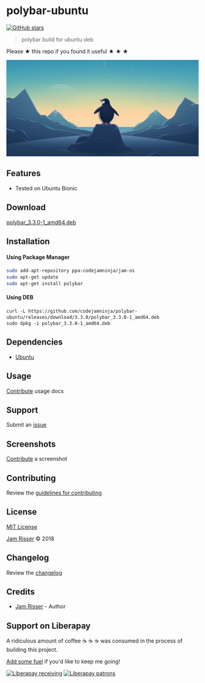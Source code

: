 # polybar-ubuntu

[![GitHub stars](https://img.shields.io/github/stars/codejamninja/polybar-ubuntu.svg?style=social&label=Stars)](https://github.com/codejamninja/polybar-ubuntu)

> polybar build for ubuntu deb

Please ★ this repo if you found it useful ★ ★ ★

![](assets/polybar-ubuntu.png)

## Features

* Tested on Ubuntu Bionic


## Download

[polybar_3.3.0-1_amd64.deb](https://github.com/codejamninja/polybar-ubuntu/releases/download/3.3.0/polybar_3.3.0-1_amd64.deb)


## Installation

#### Using Package Manager
```sh
sudo add-apt-repository ppa:codejamninja/jam-os
sudo apt-get update
sudo apt-get install polybar
```

#### Using DEB
```
curl -L https://github.com/codejamninja/polybar-ubuntu/releases/download/3.3.0/polybar_3.3.0-1_amd64.deb
sudo dpkg -i polybar_3.3.0-1_amd64.deb
```


## Dependencies

* [Ubuntu](https://ubuntu.com)


## Usage

[Contribute](https://github.com/codejamninja/polybar-ubuntu/blob/master/CONTRIBUTING.md) usage docs


## Support

Submit an [issue](https://github.com/codejamninja/polybar-ubuntu/issues/new)


## Screenshots

[Contribute](https://github.com/codejamninja/polybar-ubuntu/blob/master/CONTRIBUTING.md) a screenshot


## Contributing

Review the [guidelines for contributing](https://github.com/codejamninja/polybar-ubuntu/blob/master/CONTRIBUTING.md)


## License

[MIT License](https://github.com/codejamninja/polybar-ubuntu/blob/master/LICENSE)

[Jam Risser](https://codejam.ninja) © 2018


## Changelog

Review the [changelog](https://github.com/codejamninja/polybar-ubuntu/blob/master/CHANGELOG.md)


## Credits

* [Jam Risser](https://codejam.ninja) - Author


## Support on Liberapay

A ridiculous amount of coffee ☕ ☕ ☕ was consumed in the process of building this project.

[Add some fuel](https://liberapay.com/codejamninja/donate) if you'd like to keep me going!

[![Liberapay receiving](https://img.shields.io/liberapay/receives/codejamninja.svg?style=flat-square)](https://liberapay.com/codejamninja/donate)
[![Liberapay patrons](https://img.shields.io/liberapay/patrons/codejamninja.svg?style=flat-square)](https://liberapay.com/codejamninja/donate)
